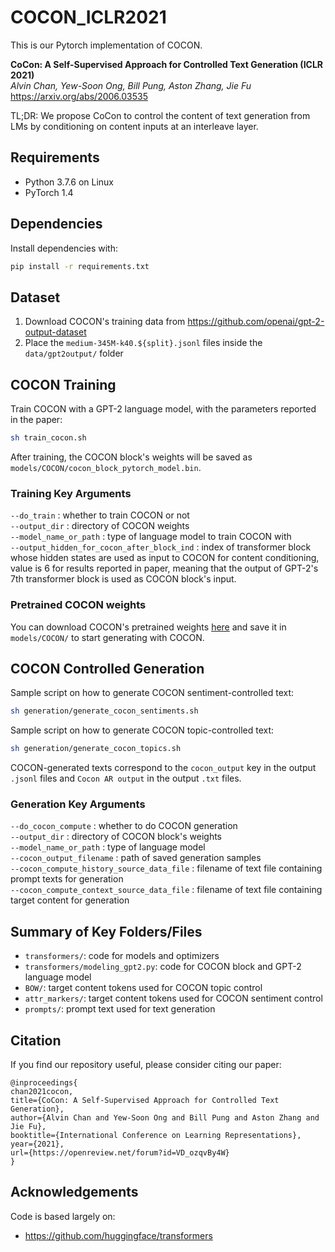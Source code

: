 # COCON_ICLR2021
This is our Pytorch implementation of COCON. 

**CoCon: A Self-Supervised Approach for Controlled Text Generation (ICLR 2021)**<br>
*Alvin Chan, Yew-Soon Ong, Bill Pung, Aston Zhang, Jie Fu*<br>
https://arxiv.org/abs/2006.03535

TL;DR: We propose CoCon to control the content of text generation from LMs by conditioning on content inputs at an interleave layer.


## Requirements
- Python 3.7.6 on Linux
- PyTorch 1.4

## Dependencies
Install dependencies with: 
```bash
pip install -r requirements.txt
```

## Dataset
1. Download COCON's training data from https://github.com/openai/gpt-2-output-dataset
2. Place the `medium-345M-k40.${split}.jsonl` files inside the `data/gpt2output/` folder


## COCON Training
Train COCON with a GPT-2 language model, with the parameters reported in the paper:  
```bash
sh train_cocon.sh
```  
After training, the COCON block's weights will be saved as `models/COCON/cocon_block_pytorch_model.bin`.

### Training Key Arguments
`--do_train` : whether to train COCON or not  
`--output_dir` : directory of COCON weights  
`--model_name_or_path` : type of language model to train COCON with  
`--output_hidden_for_cocon_after_block_ind` : index of transformer block whose hidden states are used as input to COCON for content conditioning, value is 6 for results reported in paper, meaning that the output of GPT-2's 7th transformer block is used as COCON block's input.


### Pretrained COCON weights
You can download COCON's pretrained weights [here](https://drive.google.com/file/d/10bZrIxfQY7xDDqgrfrhbN_zgj7SfQKIL/view?usp=sharing) and save it in `models/COCON/` to start generating with COCON.


## COCON Controlled Generation
Sample script on how to generate COCON sentiment-controlled text:  
```bash
sh generation/generate_cocon_sentiments.sh
```  

Sample script on how to generate COCON topic-controlled text:  
```bash
sh generation/generate_cocon_topics.sh
```  

COCON-generated texts correspond to the `cocon_output` key in the output `.jsonl` files and `Cocon AR output` in the output `.txt` files.

### Generation Key Arguments
`--do_cocon_compute` : whether to do COCON generation  
`--output_dir` : directory of COCON block's weights  
`--model_name_or_path` : type of language model  
`--cocon_output_filename` : path of saved generation samples  
`--cocon_compute_history_source_data_file` : filename of text file containing prompt texts for generation  
`--cocon_compute_context_source_data_file` : filename of text file containing target content for generation  


## Summary of Key Folders/Files
- `transformers/`: code for models and optimizers
- `transformers/modeling_gpt2.py`: code for COCON block and GPT-2 language model
- `BOW/`: target content tokens used for COCON topic control
- `attr_markers/`: target content tokens used for COCON sentiment control
- `prompts/`: prompt text used for text generation


## Citation
If you find our repository useful, please consider citing our paper:

```
@inproceedings{
chan2021cocon,
title={CoCon: A Self-Supervised Approach for Controlled Text Generation},
author={Alvin Chan and Yew-Soon Ong and Bill Pung and Aston Zhang and Jie Fu},
booktitle={International Conference on Learning Representations},
year={2021},
url={https://openreview.net/forum?id=VD_ozqvBy4W}
}
```


## Acknowledgements
Code is based largely on:
- https://github.com/huggingface/transformers